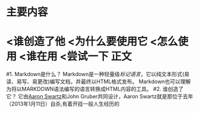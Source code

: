 主要内容
===============
<谁创造了他
<为什么要使用它
<怎么使用
<谁在用
<尝试一下
正文
============
#1. Markdown是什么？
Markdown是一种轻量级*标记语言*，它以纯文本形式(易读、易写、易更改)编写文档，并最终以HTML格式发布。
Markdown也可以理解为将以MARKDOWN语法编写的语言转换成HTML内容的工具。
#2. 谁创造了它？
它由[Aaron Swartz](http://www.aaronsw.com/)和John Gruber共同设计，Aaron Swartz就是那位于去年（2013年1月11日）自杀,有着开挂一般人生经历的

